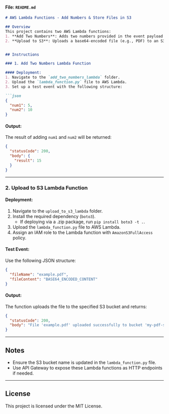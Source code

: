 
#### File: `README.md`

```markdown
# AWS Lambda Functions - Add Numbers & Store Files in S3

## Overview
This project contains two AWS Lambda functions:
1. **Add Two Numbers**: Adds two numbers provided in the event payload and returns the result.
2. **Upload to S3**: Uploads a base64-encoded file (e.g., PDF) to an S3 bucket.


## Instructions

### 1. Add Two Numbers Lambda Function

#### Deployment:
1. Navigate to the `add_two_numbers_lambda` folder.
2. Upload the `lambda_function.py` file to AWS Lambda.
3. Set up a test event with the following structure:

```json
{
  "num1": 5,
  "num2": 10
}
```

#### Output:
The result of adding `num1` and `num2` will be returned:

```json
{
  "statusCode": 200,
  "body": {
    "result": 15
  }
}
```

---

### 2. Upload to S3 Lambda Function

#### Deployment:
1. Navigate to the `upload_to_s3_lambda` folder.
2. Install the required dependency (`boto3`).
   - If deploying via a .zip package, run `pip install boto3 -t .`.
3. Upload the `lambda_function.py` file to AWS Lambda.
4. Assign an IAM role to the Lambda function with `AmazonS3FullAccess` policy.

#### Test Event:
Use the following JSON structure:

```json
{
  "fileName": "example.pdf",
  "fileContent": "BASE64_ENCODED_CONTENT"
}
```

#### Output:
The function uploads the file to the specified S3 bucket and returns:

```json
{
  "statusCode": 200,
  "body": "File 'example.pdf' uploaded successfully to bucket 'my-pdf-storage'."
}
```

---

## Notes
- Ensure the S3 bucket name is updated in the `lambda_function.py` file.
- Use API Gateway to expose these Lambda functions as HTTP endpoints if needed.

---

## License
This project is licensed under the MIT License.

